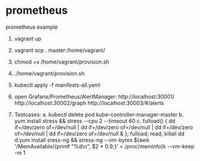 # prometheus
prometheus example

1. vagrant up 
2. vagrant scp . master:/home/vagrant/
3. chmod +x /home/vagrant/provision.sh
4. ./home/vagrant/provision.sh 
5. kubectl apply -f manifests-all.yaml
6. open Grafana/Prometheus/AlertManager: 
http://localhost:30001/
http://localhost:30002/graph
http://localhost:30003/#/alerts

6. Testcases:
a. kubectl delete pod kube-controller-manager-master
b. yum install stress && stress --cpu 2 --timeout 60
c. fulload() { dd if=/dev/zero of=/dev/null | dd if=/dev/zero of=/dev/null | dd if=/dev/zero of=/dev/null | dd if=/dev/zero of=/dev/null & }; fulload; read; killall dd
d.yum install sress-ng && stress-ng --vm-bytes $(awk '/MemAvailable/{printf "%d\n", $2 * 0.9;}' < /proc/meminfo)k --vm-keep -m 1


